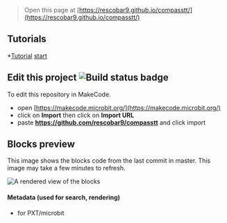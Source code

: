 
> Open this page at [https://rescobar9.github.io/compasstt/](https://rescobar9.github.io/compasstt/)

## Tutorials

*[Tutorial](/Compasstt.md/tutorial)    [start](https://makecode.microbit.org/#tutorial:github:rescobar9/compasstt/CompassTT)

## Edit this project ![Build status badge](https://github.com/rescobar9/compasstt/workflows/MakeCode/badge.svg)

To edit this repository in MakeCode.

* open [https://makecode.microbit.org/](https://makecode.microbit.org/)
* click on **Import** then click on **Import URL**
* paste **https://github.com/rescobar9/compasstt** and click import

## Blocks preview

This image shows the blocks code from the last commit in master.
This image may take a few minutes to refresh.

![A rendered view of the blocks](https://github.com/rescobar9/compasstt/raw/master/.github/makecode/blocks.png)

#### Metadata (used for search, rendering)

* for PXT/microbit
<script src="https://makecode.com/gh-pages-embed.js"></script><script>makeCodeRender("{{ site.makecode.home_url }}", "{{ site.github.owner_name }}/{{ site.github.repository_name }}");</script>
